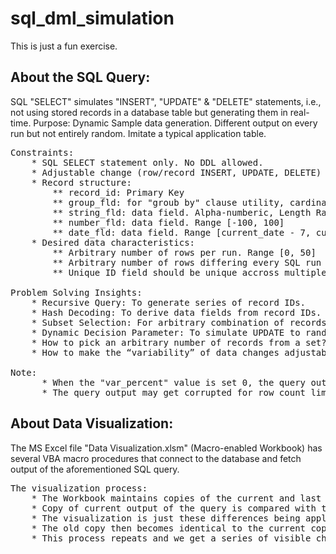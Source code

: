 # sql_dml_simulation
This is just a fun exercise.

<h2>About the SQL Query:</h2>

SQL "SELECT" simulates "INSERT", "UPDATE" &amp; "DELETE" statements, i.e., not using stored records in a database table but generating them in real-time.
Purpose: Dynamic Sample data generation. Different output on every run but not entirely random. Imitate a typical application table.

<pre>
Constraints:
    * SQL SELECT statement only. No DDL allowed.
    * Adjustable change (row/record INSERT, UPDATE, DELETE) behaviour.
    * Record structure:
        ** record_id: Primary Key
        ** group_fld: for "groub by" clause utility, cardinality [1, 4]
        ** string_fld: data field. Alpha-numberic, Length Range [4, 20]
        ** number_fld: data field. Range [-100, 100]
        ** date_fld: data field. Range [current_date - 7, current + 7]
    * Desired data characteristics:
        ** Arbitrary number of rows per run. Range [0, 50]
        ** Arbitrary number of rows differing every SQL run
        ** Unique ID field should be unique accross multiple runs of the SELECT statement

Problem Solving Insights:
    * Recursive Query: To generate series of record IDs.
    * Hash Decoding: To derive data fields from record IDs. This ties data fields to record IDs.
    * Subset Selection: For arbitrary combination of records every run. Simulates INSERT/DELETE.
    * Dynamic Decision Parameter: To simulate UPDATE to random fields.
    * How to pick an arbitrary number of records from a set?
    * How to make the “variability” of data changes adjustable?

Note:
      * When the "var_percent" value is set 0, the query outputs the same records every run. The simulated DML activity increases as this value increases.
      * The query output may get corrupted for row count limits above 10000. It can be altered to accomodate large amounts of output.
</pre>

<h2>About Data Visualization:</h2>

The MS Excel file "Data Visualization.xlsm" (Macro-enabled Workbook) has several VBA macro procedures that connect to the database and fetch output of the aforementioned SQL query.

<pre>
The visualization process:
    * The Workbook maintains copies of the current and last runs of the SQL query.
    * Copy of current output of the query is compared with that old copy and a list of differences is computed.
    * The visualization is just these differences being applied to the old copy.
    * The old copy then becomes identical to the current copy.
    * This process repeats and we get a series of visible changes to data.
</pre>
